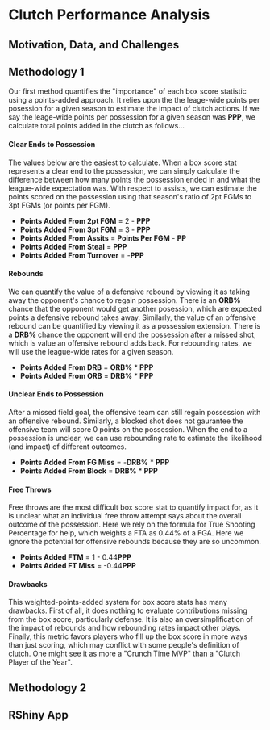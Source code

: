 # Clutch Performance Analysis

## Motivation, Data, and Challenges

## Methodology 1

Our first method quantifies the "importance" of each box score statistic using a points-added approach. It relies upon the the leage-wide points per posession for a given season to estimate the impact of clutch actions. If we say the leage-wide points per possession for a given season was **PPP**, we calculate total points added in the clutch as follows...

#### Clear Ends to Possession
The values below are the easiest to calculate. When a box score stat represents a clear end to the possession, we can simply calculate the difference between how many points the possession ended in and what the league-wide expectation was. With respect to assists, we can estimate the points scored on the possession using that season's ratio of 2pt FGMs to 3pt FGMs (or points per FGM). 
- **Points Added From 2pt FGM** = 2 - **PPP**
- **Points Added From 3pt FGM** = 3 - **PPP**
- **Points Added From Assits** = **Points Per FGM** - **PP**
- **Points Added From Steal** = **PPP**
- **Points Added From Turnover** = -**PPP**

#### Rebounds
We can quantify the value of a defensive rebound by viewing it as taking away the opponent's chance to regain possession. There is an **ORB%** chance that the opponent would get another posession, which are expected points a defensive rebound takes away. Similarly, the value of an offensive rebound can be quantified by viewing it as a possession extension. There is a **DRB%** chance the opponent will end the possession after a missed shot, which is value an offensive rebound adds back. For rebounding rates, we will use the league-wide rates for a given season.
- **Points Added From DRB** = **ORB%** * **PPP**
- **Points Added From ORB** = **DRB%** * **PPP**

#### Unclear Ends to Possession
After a missed field goal, the offensive team can still regain possession with an offensive rebound. Similarly, a blocked shot does not gaurantee the offensive team will score 0 points on the possession. When the end to a possession is unclear, we can use rebounding rate to estimate the likelihood (and impact) of different outcomes. 
- **Points Added From FG Miss** = -**DRB%** * **PPP**
- **Points Added From Block** = **DRB%** * **PPP**

#### Free Throws
Free throws are the most difficult box score stat to quantify impact for, as it is unclear what an individual free throw attempt says about the overall outcome of the possession. Here we rely on the formula for True Shooting Percentage for help, which weights a FTA as 0.44% of a FGA. Here we ignore the potential for offensive rebounds because they are so uncommon.  
- **Points Added FTM** = 1 - 0.44**PPP**
- **Points Added FT Miss** = -0.44**PPP**

#### Drawbacks

This weighted-points-added system for box score stats has many drawbacks. First of all, it does nothing to evaluate contributions missing from the box score, particularly defense. It is also an oversimplification of the impact of rebounds and how rebounding rates impact other plays. Finally, this metric favors players who fill up the box score in more ways than just scoring, which may conflict with some people's definition of clutch. One might see it as more a "Crunch Time MVP" than a "Clutch Player of the Year". 

## Methodology 2

## RShiny App



